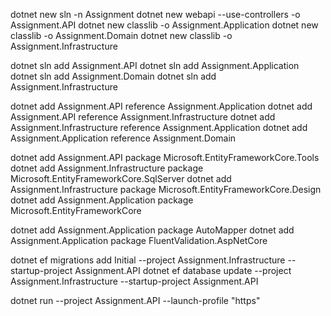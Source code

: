dotnet new sln -n Assignment
dotnet new webapi --use-controllers -o Assignment.API
dotnet new classlib -o Assignment.Application
dotnet new classlib -o Assignment.Domain
dotnet new classlib -o Assignment.Infrastructure

dotnet sln add Assignment.API
dotnet sln add Assignment.Application
dotnet sln add Assignment.Domain
dotnet sln add Assignment.Infrastructure

dotnet add Assignment.API reference Assignment.Application
dotnet add Assignment.API reference Assignment.Infrastructure
dotnet add Assignment.Infrastructure reference Assignment.Application
dotnet add Assignment.Application reference Assignment.Domain

dotnet add Assignment.API package Microsoft.EntityFrameworkCore.Tools
dotnet add Assignment.Infrastructure package Microsoft.EntityFrameworkCore.SqlServer
dotnet add Assignment.Infrastructure package Microsoft.EntityFrameworkCore.Design
dotnet add Assignment.Application package Microsoft.EntityFrameworkCore

dotnet add Assignment.Application package AutoMapper
dotnet add Assignment.Application package FluentValidation.AspNetCore

dotnet ef migrations add Initial --project Assignment.Infrastructure --startup-project Assignment.API
dotnet ef database update --project Assignment.Infrastructure --startup-project Assignment.API

dotnet run --project Assignment.API --launch-profile "https"
